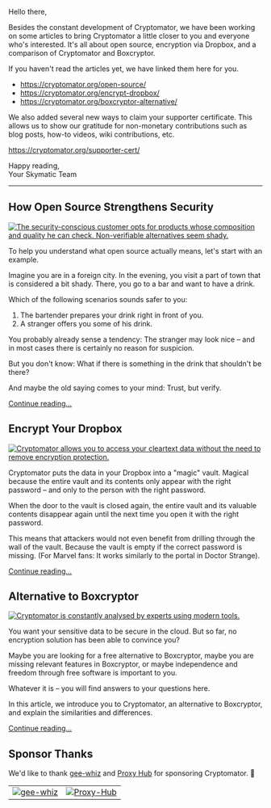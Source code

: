 Hello there,

Besides the constant development of Cryptomator, we have been working on some articles to bring Cryptomator a little closer to you and everyone who's interested. It's all about open source, encryption via Dropbox, and a comparison of Cryptomator and Boxcryptor.

If you haven't read the articles yet, we have linked them here for you.

- <https://cryptomator.org/open-source/>
- <https://cryptomator.org/encrypt-dropbox/>
- <https://cryptomator.org/boxcryptor-alternative/>

We also added several new ways to claim your supporter certificate. This allows us to show our gratitude for non-monetary contributions such as blog posts, how-to videos, wiki contributions, etc.

<https://cryptomator.org/supporter-cert/>

Happy reading,  
Your Skymatic Team

---

## How Open Source Strengthens Security

<a href="https://cryptomator.org/open-source/">
  <img src="https://cryptomator.org/img/open-source/bartender-vs-stranger.png" alt="The security-conscious customer opts for products whose composition and quality he can check. Non-verifiable alternatives seem shady." />
</a>

To help you understand what open source actually means, let's start with an example.

Imagine you are in a foreign city. In the evening, you visit a part of town that is considered a bit shady. There, you go to a bar and want to have a drink.

Which of the following scenarios sounds safer to you:
1. The bartender prepares your drink right in front of you.
2. A stranger offers you some of his drink.

You probably already sense a tendency: The stranger may look nice – and in most cases there is certainly no reason for suspicion.

But you don't know: What if there is something in the drink that shouldn't be there?

And maybe the old saying comes to your mind: Trust, but verify.

[Continue reading…](https://cryptomator.org/open-source/)

## Encrypt Your Dropbox

<a href="https://cryptomator.org/encrypt-dropbox/">
  <img src="https://cryptomator.org/img/encrypt-dropbox/cryptobot-unlocking-vault.png" alt="Cryptomator allows you to access your cleartext data without the need to remove encryption protection." />
</a>

Cryptomator puts the data in your Dropbox into a "magic" vault. Magical because the entire vault and its contents only appear with the right password – and only to the person with the right password.

When the door to the vault is closed again, the entire vault and its valuable contents disappear again until the next time you open it with the right password.

This means that attackers would not even benefit from drilling through the wall of the vault. Because the vault is empty if the correct password is missing. (For Marvel fans: It works similarly to the portal in Doctor Strange).

[Continue reading…](https://cryptomator.org/encrypt-dropbox/)

## Alternative to Boxcryptor

<a href="https://cryptomator.org/boxcryptor-alternative/">
  <img src="https://cryptomator.org/img/boxcryptor-alternative/cryptobot-analysis.png" alt="Cryptomator is constantly analysed by experts using modern tools." />
</a>

You want your sensitive data to be secure in the cloud. But so far, no encryption solution has been able to convince you?

Maybe you are looking for a free alternative to Boxcryptor, maybe you are missing relevant features in Boxcryptor, or maybe independence and freedom through free software is important to you.

Whatever it is – you will find answers to your questions here.

In this article, we introduce you to Cryptomator, an alternative to Boxcryptor, and explain the similarities and differences.

[Continue reading…](https://cryptomator.org/boxcryptor-alternative/)

## Sponsor Thanks

We'd like to thank [gee-whiz](https://www.gee-whiz.de/) and [Proxy Hub](https://proxy-hub.com/) for sponsoring Cryptomator. :rocket:

<table class="my-4" cellspacing="16">
  <tr>
    <td class="pr-2"><a href="https://www.gee-whiz.de/"><img class="h-16" src="https://cryptomator.org/img/sponsors/geewhiz.svg" alt="gee-whiz"></a></td>
    <td class="pl-2"><a href="https://proxy-hub.com/"><img class="h-16" src="https://cryptomator.org/img/sponsors/proxyhub.svg" alt="Proxy-Hub"></a></td>
  </tr>
</table>
